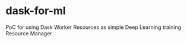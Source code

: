 # dask-for-ml
PoC for using Dask Worker Resources as simple Deep Learning training Resource Manager

